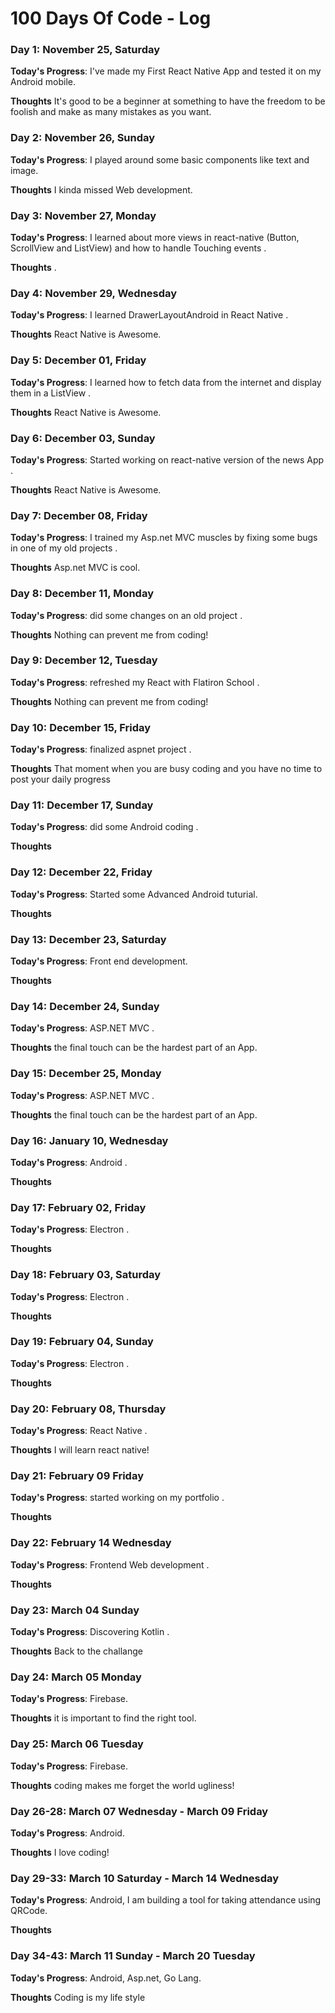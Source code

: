 # 100 Days Of Code - Log

### Day 1: November 25, Saturday

**Today's Progress**: I've made my First React Native App and tested it on my Android mobile.

**Thoughts** It's good to be a beginner at something to have the freedom to be foolish and make as many mistakes as you want.

### Day 2: November 26, Sunday

**Today's Progress**: I played around some basic components like text and image.

**Thoughts** I kinda missed Web development.
### Day 3: November 27, Monday

**Today's Progress**: I learned about more views in react-native (Button, ScrollView and ListView) and how to handle Touching events .

**Thoughts** .

### Day 4: November 29, Wednesday

**Today's Progress**: I learned DrawerLayoutAndroid in React Native .

**Thoughts** React Native is Awesome.

### Day 5: December 01, Friday

**Today's Progress**: I learned how to fetch data from the internet and display them in a ListView .

**Thoughts** React Native is Awesome.
### Day 6: December 03, Sunday

**Today's Progress**: Started working on react-native version of the news App .

**Thoughts** React Native is Awesome.

### Day 7: December 08, Friday

**Today's Progress**: I trained my Asp.net MVC muscles by fixing some bugs in one of my old projects  .


**Thoughts** Asp.net MVC is cool.

### Day 8: December 11, Monday

**Today's Progress**: did some changes on an old project  .

**Thoughts** Nothing can prevent me from coding!
### Day 9: December 12, Tuesday

**Today's Progress**: refreshed my React with Flatiron School  .

**Thoughts** Nothing can prevent me from coding!
### Day 10: December 15, Friday

**Today's Progress**: finalized aspnet project  .

**Thoughts** That moment when you are busy coding and you have no time to post your daily progress 
### Day 11: December 17, Sunday

**Today's Progress**: did some Android coding  .

**Thoughts** 
### Day 12: December 22, Friday

**Today's Progress**: Started some Advanced Android tuturial.

**Thoughts** 
### Day 13: December 23, Saturday

**Today's Progress**: Front end development.

**Thoughts** 
### Day 14: December 24, Sunday

**Today's Progress**: ASP.NET MVC .

**Thoughts** the final touch can be the hardest part of an App.
### Day 15: December 25, Monday

**Today's Progress**: ASP.NET MVC .

**Thoughts** the final touch can be the hardest part of an App.
### Day 16: January 10, Wednesday

**Today's Progress**: Android .

**Thoughts** 
### Day 17: February 02, Friday

**Today's Progress**: Electron .

**Thoughts** 
### Day 18: February 03, Saturday

**Today's Progress**: Electron .

**Thoughts** 
### Day 19: February 04, Sunday

**Today's Progress**: Electron .

**Thoughts** 
### Day 20: February 08, Thursday

**Today's Progress**: React Native .

**Thoughts** I will learn react native!
### Day 21: February 09 Friday

**Today's Progress**: started working on my portfolio .

**Thoughts** 
### Day 22: February 14 Wednesday

**Today's Progress**: Frontend Web development .

**Thoughts** 
### Day 23: March 04 Sunday

**Today's Progress**: Discovering Kotlin .

**Thoughts** Back to the challange
### Day 24: March 05 Monday

**Today's Progress**: Firebase.

**Thoughts** it is important to find the right tool.
### Day 25: March 06 Tuesday

**Today's Progress**: Firebase.

**Thoughts** coding makes me forget the world ugliness!
### Day 26-28: March 07 Wednesday - March 09 Friday

**Today's Progress**: Android.

**Thoughts** I love coding!
### Day 29-33: March 10 Saturday - March 14 Wednesday

**Today's Progress**: Android, I am building a tool for taking attendance using QRCode.

**Thoughts** 
### Day 34-43: March 11 Sunday - March 20 Tuesday

**Today's Progress**: Android, Asp.net, Go Lang.

**Thoughts** Coding is my life style
